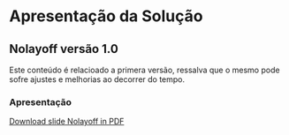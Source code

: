 # Apresentação da Solução

## Nolayoff  versão 1.0

Este conteúdo é relacioado a primera versão, ressalva que o mesmo pode sofre ajustes e melhorias ao decorrer do tempo.

### Apresentação

<a href="pdf/Nolayoff.pdf" download="Slide Nolayoff">Download slide Nolayoff in PDF</a>
